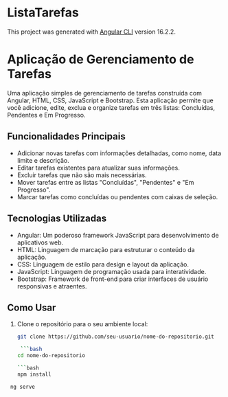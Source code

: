 # ListaTarefas

This project was generated with [Angular CLI](https://github.com/angular/angular-cli) version 16.2.2.

# Aplicação de Gerenciamento de Tarefas

Uma aplicação simples de gerenciamento de tarefas construída com Angular, HTML, CSS, JavaScript e Bootstrap. Esta aplicação permite que você adicione, edite, exclua e organize tarefas em três listas: Concluídas, Pendentes e Em Progresso.

## Funcionalidades Principais

- Adicionar novas tarefas com informações detalhadas, como nome, data limite e descrição.
- Editar tarefas existentes para atualizar suas informações.
- Excluir tarefas que não são mais necessárias.
- Mover tarefas entre as listas "Concluídas", "Pendentes" e "Em Progresso".
- Marcar tarefas como concluídas ou pendentes com caixas de seleção.

## Tecnologias Utilizadas

- Angular: Um poderoso framework JavaScript para desenvolvimento de aplicativos web.
- HTML: Linguagem de marcação para estruturar o conteúdo da aplicação.
- CSS: Linguagem de estilo para design e layout da aplicação.
- JavaScript: Linguagem de programação usada para interatividade.
- Bootstrap: Framework de front-end para criar interfaces de usuário responsivas e atraentes.

## Como Usar

1. Clone o repositório para o seu ambiente local:

   ```bash
   git clone https://github.com/seu-usuario/nome-do-repositorio.git

    ```bash
   cd nome-do-repositorio

   ```bash
   npm install

  ```bash
   ng serve




